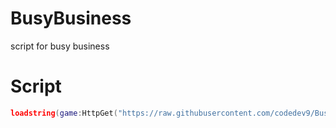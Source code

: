 # BusyBusiness
script for busy business
# Script
```lua
loadstring(game:HttpGet("https://raw.githubusercontent.com/codedev9/BusyBusiness/refs/heads/main/script.lua",true))()
```